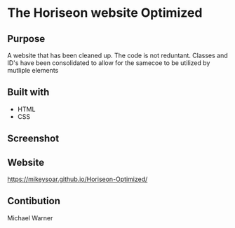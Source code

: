 # The Horiseon website Optimized

## Purpose
A website that has been cleaned up. The code is not reduntant. Classes and ID's have been consolidated to allow for the samecoe to be utilized by mutliple elements

## Built with
* HTML
* CSS

## Screenshot


## Website
https://mikeysoar.github.io/Horiseon-Optimized/

## Contibution
Michael Warner
